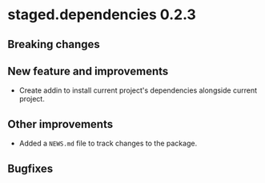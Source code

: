 # staged.dependencies 0.2.3

## Breaking changes

## New feature and improvements

* Create addin to install current project's dependencies alongside current project.

## Other improvements

* Added a `NEWS.md` file to track changes to the package.

## Bugfixes
